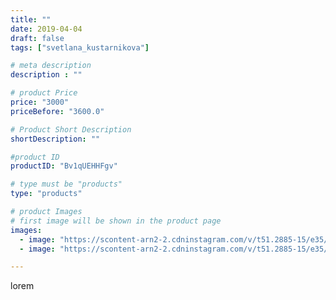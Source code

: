 ```yaml
---
title: ""
date: 2019-04-04
draft: false
tags: ["svetlana_kustarnikova"]

# meta description
description : ""

# product Price
price: "3000"
priceBefore: "3600.0"

# Product Short Description
shortDescription: ""

#product ID
productID: "Bv1qUEHHFgv"

# type must be "products"
type: "products"

# product Images
# first image will be shown in the product page
images:
  - image: "https://scontent-arn2-2.cdninstagram.com/v/t51.2885-15/e35/56289336_2074646219299580_6170039307216849696_n.jpg?se=8&tp=1&_nc_ht=scontent-arn2-2.cdninstagram.com&_nc_cat=108&_nc_ohc=S75UOmhiwpEAX_mxp4e&oh=43ca320a0a5a25912d9cd1bb9ce902b8&oe=606A8960&ig_cache_key=MjAxNDcwMjUwMDcwNTA2Mjk2Ng%3D%3D.2"
  - image: "https://scontent-arn2-2.cdninstagram.com/v/t51.2885-15/e35/54512453_649965462091937_656968223979831772_n.jpg?se=8&tp=1&_nc_ht=scontent-arn2-2.cdninstagram.com&_nc_cat=105&_nc_ohc=w3VPWdyVNOMAX8EQDyZ&oh=de37daafe2d0f553ff787ee830a1dd71&oe=606A1E57&ig_cache_key=MjAxNDcwMjUwMDY4ODIzNTE1Ng%3D%3D.2"

---
```

lorem
